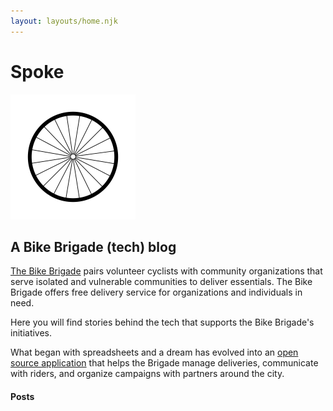```yaml
---
layout: layouts/home.njk
---
```


<!-- <div class="illo-container">
  <img src="public/assets/bikebrigade_logo.png" class="illustration" alt="Bike Brigade's logo">
  <svg xmlns="http://www.w3.org/2000/svg" class="illustration" fill="none" viewBox="0 0 24 24" stroke="currentColor">
    <path stroke-linecap="round" stroke-linejoin="round" stroke-width="2" d="M10 20l4-16m4 4l4 4-4 4M6 16l-4-4 4-4" />
  </svg>
</div> -->

<div class="hero"
>
  <div class="subhero">
    <h1>Spoke </h1>
    <div id="track">
      <img src="public/assets/bike_wheel.svg" id="spoke-image" alt="bike wheel by Dylan Bissonette from the Noun Project">
    </div>
  </div>
  <h2>A Bike Brigade (tech) blog</h2>
</div>

<a href="https://www.bikebrigade.ca/" target="_blank">The Bike Brigade</a> pairs volunteer cyclists with community organizations that serve isolated and vulnerable communities to deliver essentials. The Bike Brigade offers free delivery service for organizations and individuals in need.

Here you will find stories behind the tech that supports the Bike Brigade's initiatives.

What began with spreadsheets and a dream has evolved into an <a href="https://github.com/bikebrigade/dispatch" target="_blank"> open source application</a> that helps the Brigade manage deliveries, communicate with riders, and organize campaigns with partners around the city.

#### Posts
